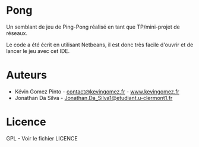 Pong
====

Un semblant de jeu de Ping-Pong réalisé en tant que TP/mini-projet de réseaux.

Le code a été écrit en utilisant Netbeans, il est donc très facile d'ouvrir
et de lancer le jeu avec cet IDE.


Auteurs
=======

* Kévin Gomez Pinto - contact@kevingomez.fr - www.kevingomez.fr
* Jonathan Da Silva - Jonathan.Da_Silva1@etudiant.u-clermont1.fr


Licence
=======

GPL - Voir le fichier LICENCE
